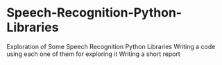 # Speech-Recognition-Python-Libraries
Exploration of Some Speech Recognition Python Libraries
Writing a code using each one of them for exploring it
Writing a short report 
